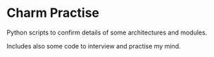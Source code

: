 # Charm Practise

Python scripts to confirm details of some architectures and modules.

Includes also some code to interview and practise my mind.


